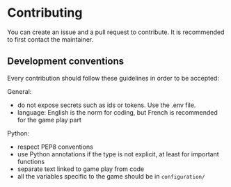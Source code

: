 # Contributing

You can create an issue and a pull request to contribute.
It is recommended to first contact the maintainer.

## Development conventions
Every contribution should follow these guidelines in order to be accepted:

General:
- do not expose secrets such as ids or tokens. Use the .env file.
- language: English is the norm for coding, but French is recommended for the game play part

Python:
- respect PEP8 conventions
- use Python annotations if the type is not explicit, at least for important functions
- separate text linked to game play from code
- all the variables specific to the game should be in `configuration/`
